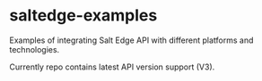 # saltedge-examples
Examples of integrating Salt Edge API with different platforms and technologies.

Currently repo contains latest API version support (V3).

